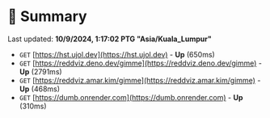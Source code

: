 # 📖 Summary
Last updated: **10/9/2024, 1:17:02 PTG "Asia/Kuala_Lumpur"**

- `GET` [https://hst.ujol.dev](https://hst.ujol.dev) - **Up** (650ms)
- `GET` [https://reddviz.deno.dev/gimme](https://reddviz.deno.dev/gimme) - **Up** (2791ms)
- `GET` [https://reddviz.amar.kim/gimme](https://reddviz.amar.kim/gimme) - **Up** (468ms)
- `GET` [https://dumb.onrender.com](https://dumb.onrender.com) - **Up** (310ms)
